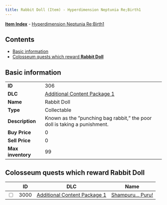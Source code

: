 ```yaml
---
title: Rabbit Doll (Item) - Hyperdimension Neptunia Re;Birth1
---
```


[**Item Index**](/neptunia/rb1/item/index.html) - [Hyperdimension Neptunia Re;Birth1](/neptunia/rb1)

## Contents

- [Basic information](#basic-information)
- [Colosseum quests which reward **Rabbit Doll**](#colosseum-quests-which-reward-rabbit-doll)
## Basic information

|   |   |
| -- | -- |
| **ID** | 306 |
| **DLC** | [Additional Content Package 1](/neptunia/rb1/dlc/10-pack1.html) |
| **Name** | Rabbit Doll |
| **Type** | Collectable |
| **Description** | Known as the ”punching bag rabbit,” the poor doll is taking a punishment.  |
| **Buy Price** | 0 |
| **Sell Price** | 0 |
| **Max inventory** | 99 |


## Colosseum quests which reward **Rabbit Doll**

|    | ID | DLC | Name |
| -- | -- | --- | ---- |
| <input type="checkbox" id="rb1-colosseum-10-3000" class="trackbox" /> | 3000 | [Additional Content Package 1](/neptunia/rb1/dlc/10-pack1.html) | [Shampuru... Puru!](/neptunia/rb1/colosseum/10-3000-shampuru-puru.html) |

